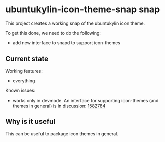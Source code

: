 # ubuntukylin-icon-theme-snap snap

This project creates a working snap of the ubuntukylin icon theme.

To get this done, we need to do the following:
 - add new interface to snapd to support icon-themes


## Current state

Working features:
 - everything

Known issues:
  - works only in devmode. An interface for supporting icon-themes (and themes in general) is in discussion: [1582784](https://bugs.launchpad.net/snappy/+bug/1582784)

## Why is it useful
This can be useful to package icon themes in general.


